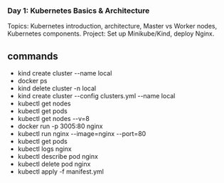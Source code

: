 ### Day 1: Kubernetes Basics & Architecture
 Topics: Kubernetes introduction, architecture, Master vs Worker nodes, Kubernetes components.
 Project: Set up Minikube/Kind, deploy Nginx.


 ## commands
 - kind create cluster --name local
 - docker ps
 - kind delete cluster -n local
 -  kind create cluster --config clusters.yml --name local
 - kubectl get nodes
 - kubectl get pods
 - kubectl get nodes --v=8
 - docker run -p 3005:80 nginx
 - kubectl run nginx --image=nginx --port=80
 - kubectl get pods
 - kubectl logs nginx
 - kubectl describe pod nginx
 - kubectl delete pod nginx
 - kubectl apply -f manifest.yml
 